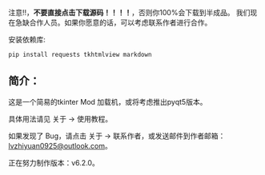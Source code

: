 注意!!，**不要直接点击下载源码！！！！**，否则你100%会下载到半成品。
我们现在急缺合作人员。如果你愿意的话，可以考虑联系作者进行合作。

安装依赖库:

    pip install requests tkhtmlview markdown

## 简介：

这是一个简易的tkinter Mod 加载机，或将考虑推出pyqt5版本。

具体用法请见 关于 -> 使用教程。

如果发现了 Bug，请点击 关于 -> 联系作者，或发送邮件到作者邮箱：lvzhiyuan0925@outlook.com。

正在努力制作版本：v6.2.0。
